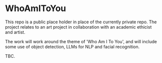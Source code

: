 # WhoAmIToYou

This repo is a public place holder in place of the currently private repo.  The project relates to an art project in collaboration with an academic ethicist and artist.

The work will work around the theme of 'Who Am I To You', and will include some use of object detection, LLMs for NLP and facial recognition.

TBC.
